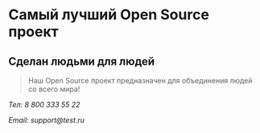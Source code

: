 # Самый лучший Open Source проект

## Сделан людьми для людей

> Наш Open Source проект предназначен для объединения людей со всего мира!


_Тел: 8 800 333 55 22_

_Email: support@test.ru_
